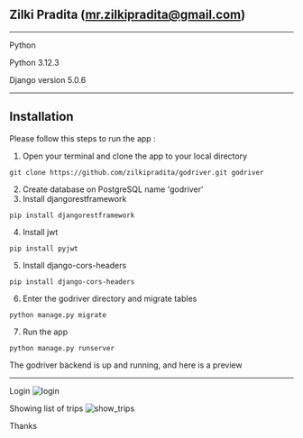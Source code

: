 ## Zilki Pradita (mr.zilkipradita@gmail.com)

--------------------------------------------------------------------------
Python

Python 3.12.3

Django version 5.0.6

--------------------------------------------------------------------------
## Installation

Please follow this steps to run the app : 

1. Open your terminal and clone the app to your local directory
```
git clone https://github.com/zilkipradita/godriver.git godriver
```
2. Create database on PostgreSQL name 'godriver'
3. Install djangorestframework
```
pip install djangorestframework
```
4. Install jwt
```
pip install pyjwt
```
5. Install django-cors-headers
```
pip install django-cors-headers
```
6. Enter the godriver directory and migrate tables
```
python manage.py migrate
```
7. Run the app
```
python manage.py runserver
```
The godriver backend is up and running, and here is a preview

--------------------------------------------------------------------------
Login
![login](https://github.com/zilkipradita/godriver/assets/11170489/45d76e5d-713b-4f20-b887-1e78264d4888)

Showing list of trips
![show_trips](https://github.com/zilkipradita/godriver/assets/11170489/8f27e700-ac28-4201-b9e7-a47d17176d2e)

Thanks

